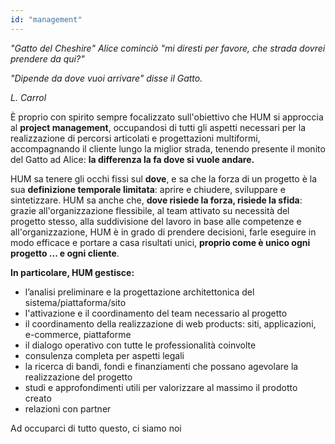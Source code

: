 ```yaml
---
id: "management"
---
```


_"Gatto del Cheshire" Alice cominciò "mi diresti per favore, che strada dovrei prendere da qui?"_

_"Dipende da dove vuoi arrivare" disse il Gatto._

_L. Carrol_

È proprio con spirito sempre focalizzato sull'obiettivo che HUM si approccia al **project management**, occupandosi di tutti gli aspetti necessari per la realizzazione di percorsi articolati e progettazioni multiformi, accompagnando il cliente lungo la miglior strada, tenendo presente il monito del Gatto ad Alice: **la differenza la fa dove si vuole andare.**

HUM sa tenere gli occhi fissi sul **dove**, e sa che la forza di un progetto è la sua **definizione temporale limitata**: aprire e chiudere, sviluppare e sintetizzare. HUM sa anche che, **dove risiede la forza, risiede la sfida**: grazie all'organizzazione flessibile, al team attivato su necessità del progetto stesso, alla suddivisione del lavoro in base alle competenze e all'organizzazione, HUM è in grado di prendere decisioni, farle eseguire in modo efficace e portare a casa risultati unici, **proprio come è unico ogni progetto ... e ogni cliente**.

**In particolare, HUM gestisce:**

<div>

- l’analisi preliminare e la progettazione architettonica del sistema/piattaforma/sito
- l'attivazione e il coordinamento del team necessario al progetto
- il coordinamento della realizzazione di web products: siti, applicazioni, e-commerce, piattaforme
- il dialogo operativo con tutte le professionalità coinvolte
- consulenza completa per aspetti legali
- la ricerca di bandi, fondi e finanziamenti che possano agevolare la realizzazione del progetto
- studi e approfondimenti utili per valorizzare al massimo il prodotto creato
- relazioni con partner

</div>

<Link to="/team">Ad occuparci di tutto questo, ci siamo noi</Link>
